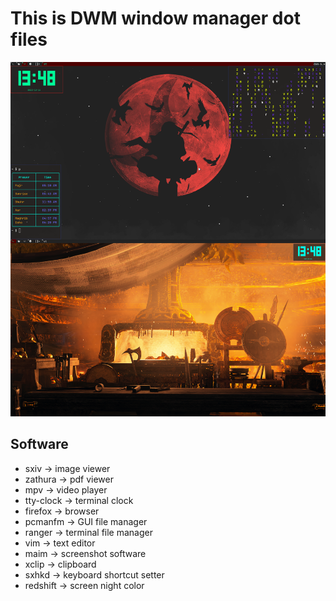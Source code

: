 # This is DWM window manager dot files 
![rice](rice.png "rice Image")
## Software
- sxiv -> image viewer
- zathura -> pdf viewer
- mpv -> video player
- tty-clock -> terminal clock
- firefox -> browser
- pcmanfm -> GUI file manager
- ranger -> terminal file manager
- vim -> text editor
- maim -> screenshot software
- xclip -> clipboard
- sxhkd -> keyboard shortcut setter
- redshift -> screen night color


